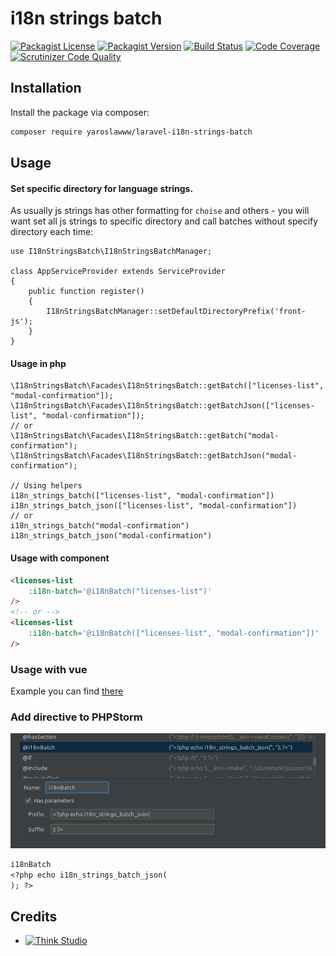 # i18n strings batch

[![Packagist License](https://img.shields.io/packagist/l/yaroslawww/laravel-i18n-strings-batch?color=%234dc71f)](https://github.com/yaroslawww/laravel-i18n-strings-batch/blob/master/LICENSE.md)
[![Packagist Version](https://img.shields.io/packagist/v/yaroslawww/laravel-i18n-strings-batch)](https://packagist.org/packages/yaroslawww/laravel-i18n-strings-batch)
[![Build Status](https://scrutinizer-ci.com/g/yaroslawww/laravel-i18n-strings-batch/badges/build.png?b=master)](https://scrutinizer-ci.com/g/yaroslawww/laravel-i18n-strings-batch/build-status/master)
[![Code Coverage](https://scrutinizer-ci.com/g/yaroslawww/laravel-i18n-strings-batch/badges/coverage.png?b=master)](https://scrutinizer-ci.com/g/yaroslawww/laravel-i18n-strings-batch/?branch=master)
[![Scrutinizer Code Quality](https://scrutinizer-ci.com/g/yaroslawww/laravel-i18n-strings-batch/badges/quality-score.png?b=master)](https://scrutinizer-ci.com/g/yaroslawww/laravel-i18n-strings-batch/?branch=master)

## Installation

Install the package via composer:

```bash
composer require yaroslawww/laravel-i18n-strings-batch
```

## Usage

#### Set specific directory for language strings.

As usually js strings has other formatting for `choise` and others - you will want set all js strings to specific
directory and call batches without specify directory each time:

```injectablephp
use I18nStringsBatch\I18nStringsBatchManager;

class AppServiceProvider extends ServiceProvider
{
    public function register()
    {
        I18nStringsBatchManager::setDefaultDirectoryPrefix('front-js');
    }
}
```

#### Usage in php

```injectablephp
\I18nStringsBatch\Facades\I18nStringsBatch::getBatch(["licenses-list", "modal-confirmation"]);
\I18nStringsBatch\Facades\I18nStringsBatch::getBatchJson(["licenses-list", "modal-confirmation"]);
// or
\I18nStringsBatch\Facades\I18nStringsBatch::getBatch("modal-confirmation");
\I18nStringsBatch\Facades\I18nStringsBatch::getBatchJson("modal-confirmation");

// Using helpers
i18n_strings_batch(["licenses-list", "modal-confirmation"])
i18n_strings_batch_json(["licenses-list", "modal-confirmation"])
// or
i18n_strings_batch("modal-confirmation")
i18n_strings_batch_json("modal-confirmation")
```

#### Usage with component

```html
<licenses-list
    :i18n-batch='@i18nBatch("licenses-list")'
/>
<!-- or -->
<licenses-list
    :i18n-batch='@i18nBatch(["licenses-list", "modal-confirmation"])'
/>
```

### Usage with vue

Example you can find [there](./docs/vue.md)

### Add directive to PHPStorm

![](./docs/assets/phpstorm.png)

```txt
i18nBatch
<?php echo i18n_strings_batch_json(
); ?>
```

## Credits

- [![Think Studio](https://yaroslawww.github.io/images/sponsors/packages/logo-think-studio.png)](https://think.studio/)

